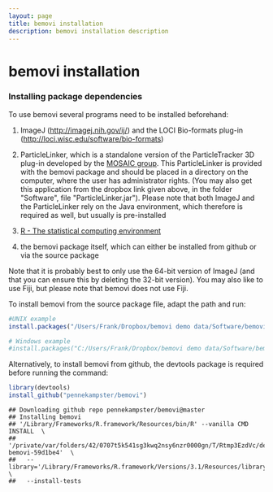 ```yaml
---
layout: page
title: bemovi installation
description: bemovi installation description
---
```


# bemovi installation

### Installing package dependencies

To use bemovi several programs need to be installed beforehand:

1. ImageJ (http://imagej.nih.gov/ij/) and the LOCI Bio-formats plug-in (http://loci.wisc.edu/software/bio-formats)

2. ParticleLinker, which is a standalone version of the ParticleTracker 3D plug-in developed by the [MOSAIC group](http://mosaic.mpi-cbg.de/). This ParticleLinker is provided with the bemovi package and should be placed in a directory on the computer, where the user has administrator rights. (You may also get this application from the dropbox link given above, in the folder "Software", file "ParticleLinker.jar").
Please note that both ImageJ and the ParticleLinker rely on the Java environment, which therefore is required as well, but usually is pre-installed

3. [R - The statistical computing environment](http://www.r-project.org/)

4. the bemovi package itself, which can either be installed from github or via the source package

Note that it is probably best to only use the 64-bit version of ImageJ (and that you can ensure this by deleting the 32-bit version). You may also like to use Fiji, but please note that bemovi does not use Fiji.

To install bemovi from the source package file, adapt the path and run:


```r
#UNIX example
install.packages("/Users/Frank/Dropbox/bemovi demo data/Software/bemovi_1.0.tar.gz", repos=NULL,  type="source", quiet=T)

# Windows example
#install.packages("C:/Users/Frank/Dropbox/bemovi demo data/Software/bemovi_1.0.tar.gz", repos=NULL,  type="source", quiet=T)
```

Alternatively, to install bemovi from github, the devtools package is required before running the command:

```r
library(devtools)
install_github("pennekampster/bemovi")
```

```
## Downloading github repo pennekampster/bemovi@master
## Installing bemovi
## '/Library/Frameworks/R.framework/Resources/bin/R' --vanilla CMD INSTALL  \
##   '/private/var/folders/42/0707t5k541sg3kwq2nsy6nzr0000gn/T/Rtmp3EzdVc/devtools1b1a1e765dd5/pennekampster-bemovi-59d1be4'  \
##   --library='/Library/Frameworks/R.framework/Versions/3.1/Resources/library'  \
##   --install-tests
```



